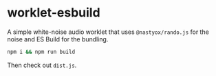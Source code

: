 # worklet-esbuild

A simple white-noise audio worklet that uses `@nastyox/rando.js` for the noise and ES Build for the bundling.

```bash
npm i && npm run build
```

Then check out `dist.js`.